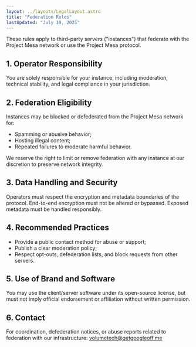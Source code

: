 ```yaml
---
layout: ../layouts/LegalLayout.astro
title: "Federation Rules"
lastUpdated: "July 19, 2025"
---
```


These rules apply to third-party servers ("instances") that federate with the Project Mesa network or use the Project Mesa protocol.

## 1. Operator Responsibility
You are solely responsible for your instance, including moderation, technical stability, and legal compliance in your jurisdiction.

## 2. Federation Eligibility
Instances may be blocked or defederated from the Project Mesa network for:
- Spamming or abusive behavior;
- Hosting illegal content;
- Repeated failures to moderate harmful behavior.

We reserve the right to limit or remove federation with any instance at our discretion to preserve network integrity.

## 3. Data Handling and Security
Operators must respect the encryption and metadata boundaries of the protocol. End-to-end encryption must not be altered or bypassed. Exposed metadata must be handled responsibly.

## 4. Recommended Practices
- Provide a public contact method for abuse or support;
- Publish a clear moderation policy;
- Respect opt-outs, defederation lists, and block requests from other servers.

## 5. Use of Brand and Software
You may use the client/server software under its open-source license, but must not imply official endorsement or affiliation without written permission.

## 6. Contact
For coordination, defederation notices, or abuse reports related to federation with our infrastructure: [volumetech@getgoogleoff.me](mailto:volumetech@getgoogleoff.me)